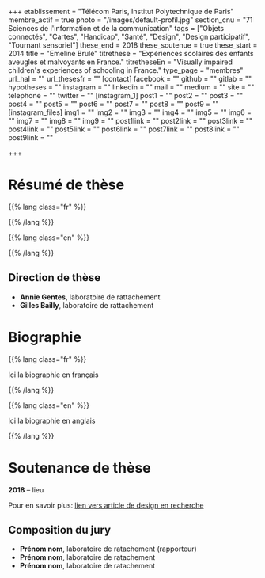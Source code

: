+++
etablissement = "Télécom Paris, Institut Polytechnique de Paris"
membre_actif = true
photo = "/images/default-profil.jpg"
section_cnu = "71 Sciences de l'information et de la communication"
tags = ["Objets connectés", "Cartes", "Handicap", "Santé", "Design", "Design participatif", "Tournant sensoriel"]
these_end = 2018
these_soutenue = true
these_start = 2014
title = "Emeline Brulé"
titrethese = "Expériences scolaires des enfants aveugles et malvoyants en France."
titretheseEn = "Visually impaired children's experiences of schooling in France."
type_page = "membres"
url_hal = ""
url_thesesfr = ""
[contact]
facebook = ""
github = ""
gitlab = ""
hypotheses = ""
instagram = ""
linkedin = ""
mail = ""
medium = ""
site = ""
telephone = ""
twitter = ""
[instagram_1]
post1 = ""
post2 = ""
post3 = ""
post4 = ""
post5 = ""
post6 = ""
post7 = ""
post8 = ""
post9 = ""
[instagram_files]
img1 = ""
img2 = ""
img3 = ""
img4 = ""
img5 = ""
img6 = ""
img7 = ""
img8 = ""
img9 = ""
post1link = ""
post2link = ""
post3link = ""
post4link = ""
post5link = ""
post6link = ""
post7link = ""
post8link = ""
post9link = ""

+++

<!-- Supprimer les parties non remplies (supprimer les blocks de lang s'il n'y a pas deux langues). Tu es libre d'ajouter ce que tu veux à cette partie -->

# Résumé de thèse

{{% lang class="fr" %}}

{{% /lang %}}

{{% lang class="en" %}}

{{% /lang %}}

## Direction de thèse

* **Annie Gentes**, laboratoire de rattachement
* **Gilles Bailly**, laboratoire de rattachement

# Biographie

{{% lang class="fr" %}}

Ici la biographie en français

{{% /lang %}}

{{% lang class="en" %}}

Ici la biographie en anglais

{{% /lang %}}

# Soutenance de thèse

**2018** – lieu

Pour en savoir plus: [lien vers article de design en recherche]()

## Composition du jury

* **Prénom nom**, laboratoire de ratachement (rapporteur)
* **Prénom nom**, laboratoire de ratachement
* **Prénom nom**, laboratoire de ratachement